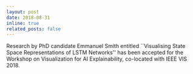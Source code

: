 ```yaml
---
layout: post
date: 2018-08-31
inline: true
related_posts: false
---
```


Research by PhD candidate Emmanuel Smith entitled ``Visualising State Space Representations of LSTM Networks'' has been accepted for the Workshop on Visualization for AI Explainability, co-located with IEEE VIS 2018.
